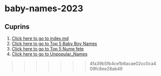 # baby-names-2023
## Cuprins
1. [Click here to go to index.md](/index.md)
2. [Click here to go to Top 5 Baby Boy Names](/Top5NumeBăieți.md)
3. [Click here to go to Top 5 Nume fete](/Top5NumeFete.md)
4. [Click here to go to Unpopular_Names](/Unpopular_Names.md)

>>>>>>> 4fa39b5fb4ce1b6acae02cc0ca409fc8ee28ab49
